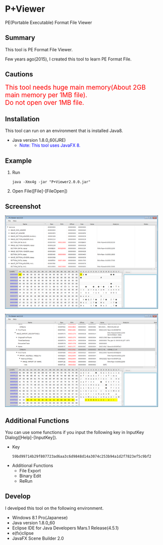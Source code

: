 # P+Viewer

PE(Portable Executable) Format File Viewer


## Summary

This tool is PE Format File Viewer.

Few years ago(2015), I created this tool to learn PE Format File.


## Cautions

<font style="color:red;font-size:150%">
This tool needs huge main memory(About 2GB main memory per 1MB file).<br>
Do not open over 1MB file.<br>
</font>


## Installation

This tool can run on an environment that is installed Java8.

- Java version 1.8.0_60(JRE)
    - <font style="color:blue">Note: This tool uses JavaFX 8.</font>


## Example
1. Run
    ```
    java -Xmx4g -jar "P+Viewer2.0.0.jar"
    ```
1. Open File([File]-[FileOpen])


## Screenshot

![001.png](./image/001.png)

![002.png](./image/002.png)


## Additional Functions

You can use some functions if you input the following key in InputKey Dialog([Help]-[InputKey]).

- Key
    ```
    59bd99714b29f807723ad6aa3c6d9848d14a3074c253b94a1d2f7823ef5c9bf2
    ```
- Additional Functions
    - File Export
    - Binary Edit
    - ReRun


## Develop

I develped this tool on the following environment.

- Windows 8.1 Pro(Japanese)
- Java version 1.8.0_60
- Eclipse IDE for Java Developers Mars.1 Release(4.5.1)
- e(fx)clipse
- JavaFX Scene Builder 2.0
